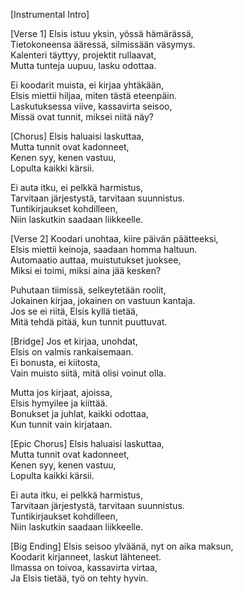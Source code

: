 [Instrumental Intro]

[Verse 1]
Elsis istuu yksin, yössä hämärässä,  
Tietokoneensa ääressä, silmissään väsymys.  
Kalenteri täyttyy, projektit rullaavat,  
Mutta tunteja uupuu, lasku odottaa.

Ei koodarit muista, ei kirjaa yhtäkään,  
Elsis miettii hiljaa, miten tästä eteenpäin.  
Laskutuksessa viive, kassavirta seisoo,  
Missä ovat tunnit, miksei niitä näy?

[Chorus]
Elsis haluaisi laskuttaa,  
Mutta tunnit ovat kadonneet,  
Kenen syy, kenen vastuu,  
Lopulta kaikki kärsii.

Ei auta itku, ei pelkkä harmistus,  
Tarvitaan järjestystä, tarvitaan suunnistus.  
Tuntikirjaukset kohdilleen,  
Niin laskutkin saadaan liikkeelle.

[Verse 2]
Koodari unohtaa, kiire päivän päätteeksi,  
Elsis miettii keinoja, saadaan homma haltuun.  
Automaatio auttaa, muistutukset juoksee,  
Miksi ei toimi, miksi aina jää kesken?

Puhutaan tiimissä, selkeytetään roolit,  
Jokainen kirjaa, jokainen on vastuun kantaja.  
Jos se ei riitä, Elsis kyllä tietää,  
Mitä tehdä pitää, kun tunnit puuttuvat.

[Bridge]
Jos et kirjaa, unohdat,  
Elsis on valmis rankaisemaan.  
Ei bonusta, ei kiitosta,  
Vain muisto siitä, mitä olisi voinut olla.

Mutta jos kirjaat, ajoissa,  
Elsis hymyilee ja kiittää.  
Bonukset ja juhlat, kaikki odottaa,  
Kun tunnit vain kirjataan.

[Epic Chorus]
Elsis haluaisi laskuttaa,  
Mutta tunnit ovat kadonneet,  
Kenen syy, kenen vastuu,  
Lopulta kaikki kärsii.

Ei auta itku, ei pelkkä harmistus,  
Tarvitaan järjestystä, tarvitaan suunnistus.  
Tuntikirjaukset kohdilleen,  
Niin laskutkin saadaan liikkeelle.

[Big Ending]
Elsis seisoo ylväänä, nyt on aika maksun,  
Koodarit kirjanneet, laskut lähteneet.  
Ilmassa on toivoa, kassavirta virtaa,  
Ja Elsis tietää, työ on tehty hyvin.

